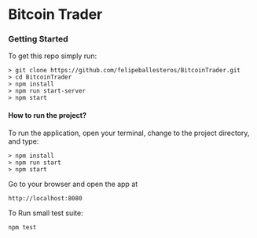 # Bitcoin Trader

### Getting Started

To get this repo simply run:

```
> git clone https://github.com/felipeballesteros/BitcoinTrader.git
> cd BitcoinTrader
> npm install
> npm run start-server
> npm start
```

#### How to run the project?
To run the application, open your terminal, change to the project directory, and type:

```
> npm install
> npm run start
> npm start
```

Go to your browser and open the app at

```
http://localhost:8080
```

To Run small test suite:
```
npm test
```